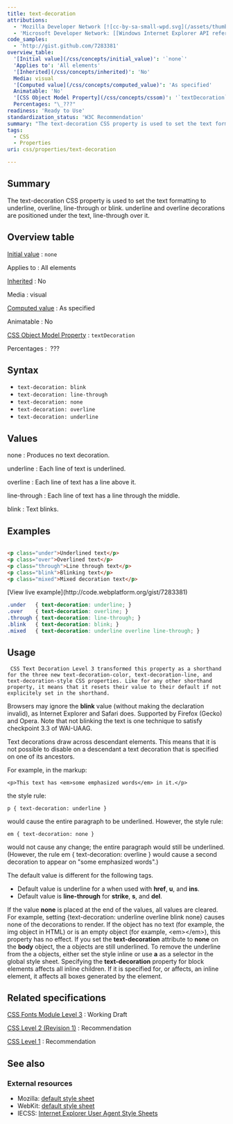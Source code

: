 ```yaml
---
title: text-decoration
attributions:
  - 'Mozilla Developer Network [![cc-by-sa-small-wpd.svg](/assets/thumb/8/8c/cc-by-sa-small-wpd.svg/120px-cc-by-sa-small-wpd.svg.png)](http://creativecommons.org/licenses/by-sa/3.0/us/): [[text-decoration](https://developer.mozilla.org/en-US/docs/CSS/text-decoration) Article]'
  - 'Microsoft Developer Network: [[Windows Internet Explorer API reference](http://msdn.microsoft.com/en-us/library/ie/hh828809%28v=vs.85%29.aspx) Article]'
code_samples:
  - 'http://gist.github.com/7283381'
overview_table:
  '[Initial value](/css/concepts/initial_value)': '`none`'
  'Applies to': 'All elements'
  '[Inherited](/css/concepts/inherited)': 'No'
  Media: visual
  '[Computed value](/css/concepts/computed_value)': 'As specified'
  Animatable: 'No'
  '[CSS Object Model Property](/css/concepts/cssom)': '`textDecoration`'
  Percentages: "\_???"
readiness: 'Ready to Use'
standardization_status: 'W3C Recommendation'
summary: "The text-decoration CSS property is used to set the text formatting to underline, overline, line-through or blink. underline and overline decorations are positioned under the text, line-through over it.\n"
tags:
  - CSS
  - Properties
uri: css/properties/text-decoration

---
```

## Summary

The text-decoration CSS property is used to set the text formatting to underline, overline, line-through or blink. underline and overline decorations are positioned under the text, line-through over it.

## Overview table

[Initial value](/css/concepts/initial_value)
:   `none`

Applies to
:   All elements

[Inherited](/css/concepts/inherited)
:   No

Media
:   visual

[Computed value](/css/concepts/computed_value)
:   As specified

Animatable
:   No

[CSS Object Model Property](/css/concepts/cssom)
:   `textDecoration`

Percentages
:    ???

## Syntax

-   `text-decoration: blink`
-   `text-decoration: line-through`
-   `text-decoration: none`
-   `text-decoration: overline`
-   `text-decoration: underline`

## Values

none
:   Produces no text decoration.

underline
:   Each line of text is underlined.

overline
:   Each line of text has a line above it.

line-through
:   Each line of text has a line through the middle.

blink
:   Text blinks.

## Examples

``` html

<p class="under">Underlined text</p>
<p class="over">Overlined text</p>
<p class="through">Line through text</p>
<p class="blink">Blinking text</p>
<p class="mixed">Mixed decoration text</p>
```

</pre>
[View live example](http://code.webplatform.org/gist/7283381)

``` css
.under   { text-decoration: underline; }
.over    { text-decoration: overline; }
.through { text-decoration: line-through; }
.blink   { text-decoration: blink; }
.mixed   { text-decoration: underline overline line-through; }
```

## Usage

     CSS Text Decoration Level 3 transformed this property as a shorthand for the three new text-decoration-color, text-decoration-line, and text-decoration-style CSS properties. Like for any other shorthand property, it means that it resets their value to their default if not explicitely set in the shorthand.

Browsers may ignore the **blink** value (without making the declaration invalid), as Internet Explorer and Safari does. Supported by Firefox (Gecko) and Opera. Note that not blinking the text is one technique to satisfy checkpoint 3.3 of WAI-UAAG.

Text decorations draw across descendant elements. This means that it is not possible to disable on a descendant a text decoration that is specified on one of its ancestors.

For example, in the markup:

    <p>This text has <em>some emphasized words</em> in it.</p>

the style rule:

    p { text-decoration: underline }

would cause the entire paragraph to be underlined. However, the style rule:

    em { text-decoration: none }

would not cause any change; the entire paragraph would still be underlined. (However, the rule em { text-decoration: overline } would cause a second decoration to appear on "some emphasized words".)

The default value is different for the following tags.

-   Default value is underline for a when used with **href**, **u**, and **ins**.
-   Default value is **line-through** for **strike**, **s**, and **del**.

If the value **none** is placed at the end of the values, all values are cleared. For example, setting {text-decoration: underline overline blink none} causes none of the decorations to render. If the object has no text (for example, the img object in HTML) or is an empty object (for example, \<em\>\</em\>), this property has no effect. If you set the **text-decoration** attribute to **none** on the **body** object, the a objects are still underlined. To remove the underline from the a objects, either set the style inline or use **a** as a selector in the global style sheet. Specifying the **text-decoration** property for block elements affects all inline children. If it is specified for, or affects, an inline element, it affects all boxes generated by the element.

## Related specifications

[CSS Fonts Module Level 3](http://dev.w3.org/csswg/css-text-decor-3/#text-decoration)
:   Working Draft

[CSS Level 2 (Revision 1)](http://www.w3.org/TR/CSS2/text.html#lining-striking-props)
:   Recommendation

[CSS Level 1](http://www.w3.org/TR/CSS1/#text-decoration)
:   Recommendation

## See also

### External resources

-   Mozilla: [default style sheet](http://mxr.mozilla.org/mozilla/source/layout/style/html.css)
-   WebKit: [default style sheet](http://trac.webkit.org/browser/trunk/Source/WebCore/css/html.css)
-   IECSS: [Internet Explorer User Agent Style Sheets](http://www.iecss.com/)

